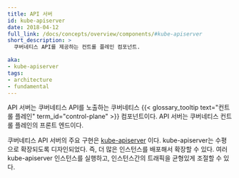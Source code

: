 ```yaml
---
title: API 서버
id: kube-apiserver
date: 2018-04-12
full_link: /docs/concepts/overview/components/#kube-apiserver
short_description: >
  쿠버네티스 API를 제공하는 컨트롤 플레인 컴포넌트.

aka: 
- kube-apiserver
tags:
- architecture
- fundamental
---
```

 API 서버는 쿠버네티스 API를 
노출하는 쿠버네티스 {{< glossary_tooltip text="컨트롤 플레인" term_id="control-plane" >}} 컴포넌트이다.
API 서버는 쿠버네티스 컨트롤 플레인의 프론트 엔드이다.

<!--more--> 

쿠버네티스 API 서버의 주요 구현은 [kube-apiserver](/docs/reference/generated/kube-apiserver/) 이다.
kube-apiserver는 수평으로 확장되도록 디자인되었다. 즉, 더 많은 인스턴스를 배포해서 확장할 수 있다.
여러 kube-apiserver 인스턴스를 실행하고, 인스턴스간의 트래픽을 균형있게 조절할 수 있다.
